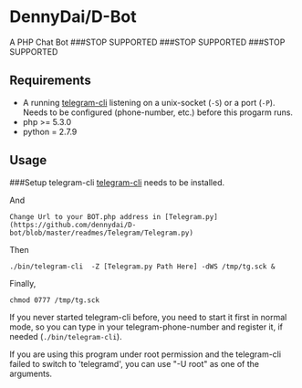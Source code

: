 DennyDai/D-Bot
==============================
A PHP Chat Bot
###STOP SUPPORTED
###STOP SUPPORTED
###STOP SUPPORTED

Requirements
------------
 - A running [telegram-cli](https://github.com/vysheng/tg/) listening on a unix-socket (`-S`) or a port (`-P`). Needs to be configured (phone-number, etc.) before this progarm runs.
 - php >= 5.3.0
 - python = 2.7.9

Usage
-----

###Setup telegram-cli
[telegram-cli](https://github.com/vysheng/tg/) needs to be installed.

And

    Change Url to your BOT.php address in [Telegram.py](https://github.com/dennydai/D-bot/blob/master/readmes/Telegram/Telegram.py)

Then

    ./bin/telegram-cli  -Z [Telegram.py Path Here] -dWS /tmp/tg.sck &

Finally,

    chmod 0777 /tmp/tg.sck

If you never started telegram-cli before, you need to start it first in normal mode, so you can type in your telegram-phone-number and register it, if needed (`./bin/telegram-cli`).

If you are using this program under root permission and the telegram-cli failed to switch to 'telegramd', you can use "-U root" as one of the arguments.
